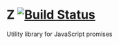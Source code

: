 # Z [![Build Status](https://secure.travis-ci.org/jakobmattsson/Z-core.png)](http://travis-ci.org/jakobmattsson/Z-core)

Utility library for JavaScript promises
